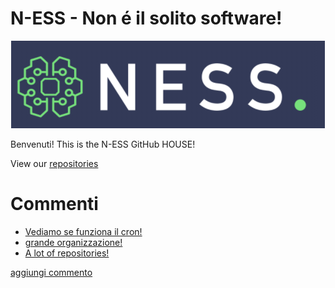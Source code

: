 # N-ESS - Non é il solito software!

<p align="center">
  <img src="https://raw.githubusercontent.com/n-essio/.github/main/profile/Schermata%202021-09-18%20alle%2006.28.58.png">
</p>

Benvenuti! This is the N-ESS GitHub HOUSE! 

View our [repositories](https://github.com/orgs/n-essio/repositories)


# Commenti 
<!-- BLOG-POST-LIST:START -->
- [Vediamo se funziona il cron!](https://github.com/n-essio/.github/issues/3)
- [grande organizzazione!](https://github.com/n-essio/.github/issues/2)
- [A lot of repositories!](https://github.com/n-essio/.github/issues/1)
<!-- BLOG-POST-LIST:END -->
[aggiungi commento](https://github.com/n-essio/.github/issues/new)
